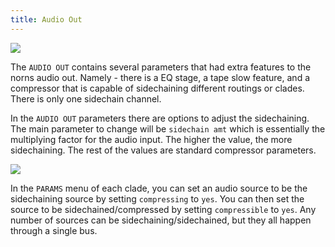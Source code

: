 ```yaml
---
title: Audio Out
---
```


<img src="/static/audioout.png" class="fr">

The `AUDIO OUT` contains several parameters that had extra features to the norns audio out. Namely - there is a EQ stage, a tape slow feature, and a compressor that is capable of sidechaining different routings or clades. There is only one sidechain channel. 

In the `AUDIO OUT` parameters there are options to adjust the sidechaining. The main parameter to change will be `sidechain amt` which is essentially the multiplying factor for the audio input. The higher the value, the more sidechaining. The rest of the values are standard compressor parameters.


<img src="/static/compressing.png" class="fr">

In the `PARAMS` menu of each clade, you can set an audio source to be the sidechaining source by setting `compressing` to `yes`. You can then set the source to be sidechained/compressed by setting `compressible` to `yes`. Any number of sources can be sidechaining/sidechained, but they all happen through a single bus.


